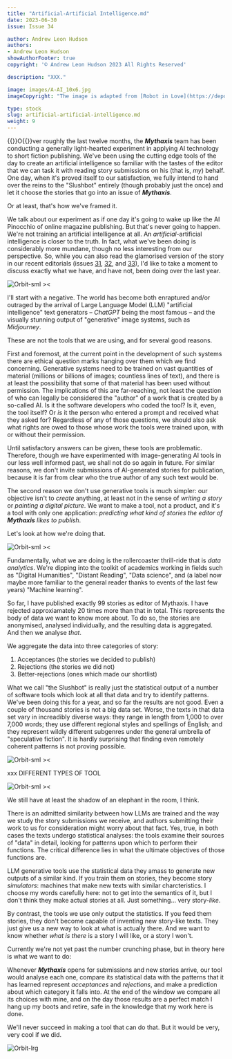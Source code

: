 ```yaml
---
title: "Artificial-Artificial Intelligence.md"
date: 2023-06-30
issue: Issue 34

author: Andrew Leon Hudson
authors:
- Andrew Leon Hudson
showAuthorFooter: true
copyright: '© Andrew Leon Hudson 2023 All Rights Reserved'

description: "XXX."

image: images/A-AI_10x6.jpg
imageCopyright: "The image is adapted from [Robot in Love](https://depositphotos.com/368748152/stock-photo-man-standing-mysterious-library-digital.html) by Hector 'The Noise' Fernández."

type: stock
slug: artificial-artificial-intelligence.md
weight: 9
---
```


{{<glyph>}}O{{</glyph>}}ver roughly the last twelve months, the ***Mythaxis*** team has been conducting a generally light-hearted experiment in applying AI technology to short fiction publishing. We've been using the cutting edge tools of the day to create an artificial intelligence so familiar with the tastes of the editor that we can task it with reading story submissions on his (that is, *my*) behalf. One day, when it's proved itself to our satisfaction, we fully intend to hand over the reins to the "Slushbot" entirely (though probably just the once) and let it choose the stories that go into an issue of ***Mythaxis***.

Or at least, that's how we've framed it.

We talk about our experiment as if one day it's going to wake up like the AI Pinocchio of online magazine publishing. But that's never going to happen. We're not training an artificial intelligence at all. An *artificial*-artificial intelligence is closer to the truth. In fact, what we've been doing is considerably more mundane, though no less interesting from our perspective. So, while you can also read the glamorised version of the story in our recent editorials (issues [31](https://mythaxis.co.uk/issue-31/editorial.html), [32](https://mythaxis.co.uk/issue-32/editorial.html), and [33](https://mythaxis.co.uk/issue-32/editorial.html)), I'd like to take a moment to discuss exactly what we have, and have not, been doing over the last year.

![Orbit-sml ><](images/Orbit.svg)

I'll start with a negative. The world has become both enraptured and/or outraged by the arrival of Large Language Model (LLM) "artificial intelligence" text generators – *ChatGPT* being the most famous – and the visually stunning output of "generative" image systems, such as *Midjourney*.

These are not the tools that we are using, and for several good reasons.

First and foremost, at the current point in the development of such systems there are ethical question marks hanging over them which we find concerning. Generative systems need to be trained on vast quantities of material (millions or billions of images; countless lines of text), and there is at least the possibility that some of that material has been used without permission. The implications of this are far-reaching, not least the question of who can legally be considered the "author" of a work that is created by a so-called AI. Is it the software developers who coded the tool? Is it, even, the tool itself? Or *is* it the person who entered a prompt and received what they asked for? Regardless of any of those questions, we should also ask what rights are owed to those whose work the tools were trained upon, with or without their permission.

Until satisfactory answers can be given, these tools are problematic. Therefore, though we have experimented with image-generating AI tools in our less well informed past, we shall not do so again in future. For similar reasons, we don't invite submissions of AI-generated stories for publication, because it is far from clear who the true author of any such text would be.

The second reason we don't use generative tools is much simpler: our objective isn't to *create* anything, at least not in the sense of *writing a story* or *painting a digital picture*. We want to make a tool, not a product, and it's a tool with only one application: *predicting what kind of stories the editor of **Mythaxis** likes to publish*.

Let's look at how we're doing that.

![Orbit-sml ><](images/Orbit.svg)

Fundamentally, what we are doing is the rollercoaster thrill-ride that is *data analytics*. We're dipping into the toolkit of academics working in fields such as "Digital Humanities", "Distant Reading", "Data science", and (a label now maybe more familiar to the general reader thanks to events of the last few years) "Machine learning".

So far, I have published exactly 99 stories as editor of Mythaxis. I have rejected approxiamately 20 times more than that in total. This represents the body of data we want to know more about. To do so, the stories are anonymised, analysed individually, and the resulting data is aggregated. And then we analyse *that*.

We aggregate the data into three categories of story:

1. Acceptances (the stories we decided to publish)
2. Rejections (the stories we did not)
3. Better-rejections (ones which made our shortlist)

What we call "the Slushbot" is really just the statistical output of a number of software tools which look at all that data and try to identify patterns. We've been doing this for a year, and so far the results are not good. Even a couple of thousand stories is not a big data set. Worse, the texts in that data set vary in increadibly diverse ways: they range in length from 1,000 to over 7,000 words; they use different regional styles and spellings of English; and they represent wildly different subgenres under the general umbrella of "speculative fiction". It is hardly surprising that finding even remotely coherent patterns is not proving possible.

![Orbit-sml ><](images/Orbit.svg)

xxx DIFFERENT TYPES OF TOOL

![Orbit-sml ><](images/Orbit.svg)

We still have at least the shadow of an elephant in the room, I think.

There is an admitted similarity between how LLMs are trained and the way we study the story submissions we receive, and authors submitting their work to us for consideration might worry about that fact. Yes, true, in both cases the texts undergo statistical analyses: the tools examine their sources of "data" in detail, looking for patterns upon which to perform their functions. The critical difference lies in what the ultimate objectives of those functions are.

LLM generative tools use the statistical data they amass to generate new outputs of a similar kind. If you train them on stories, they become story *simulators*: machines that make new texts with similar charcteristics. I choose my words carefully here: not to get into the semantics of it, but I don't think they make actual stories at all. Just something... very story-*like*.

By contrast, the tools we use only output the statistics. If you feed them stories, they don't become capable of inventing new story-like texts. They just give us a new way to look at what is actually there. And we want to know whether *what is there* is a story I will like, or a story I won't.

Currently we're not yet past the number crunching phase, but in theory here is what we want to do: 

Whenever ***Mythaxis*** opens for submissions and new stories arrive, our tool would analyse each one, compare its statistical data with the patterns that it has learned represent *acceptances* and *rejections*, and make a prediction about which category it falls into. At the end of the window we compare all its choices with mine, and on the day those results are a perfect match I hang up my boots and retire, safe in the knowledge that my work here is done.

We'll never succeed in making a tool that can do that. But it would be very, very cool if we did.

![Orbit-lrg](images/Orbit.svg)
